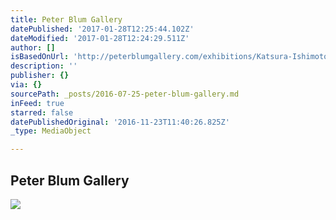```yaml
---
title: Peter Blum Gallery
datePublished: '2017-01-28T12:25:44.102Z'
dateModified: '2017-01-28T12:24:29.511Z'
author: []
isBasedOnUrl: 'http://peterblumgallery.com/exhibitions/Katsura-Ishimoto'
description: ''
publisher: {}
via: {}
sourcePath: _posts/2016-07-25-peter-blum-gallery.md
inFeed: true
starred: false
datePublishedOriginal: '2016-11-23T11:40:26.825Z'
_type: MediaObject

---
```

<article style=""><h1>Peter Blum Gallery</h1><img src="http://peterblum.s3.amazonaws.com/installation_views/413/ishimotoinstall5.jpg" /></article>